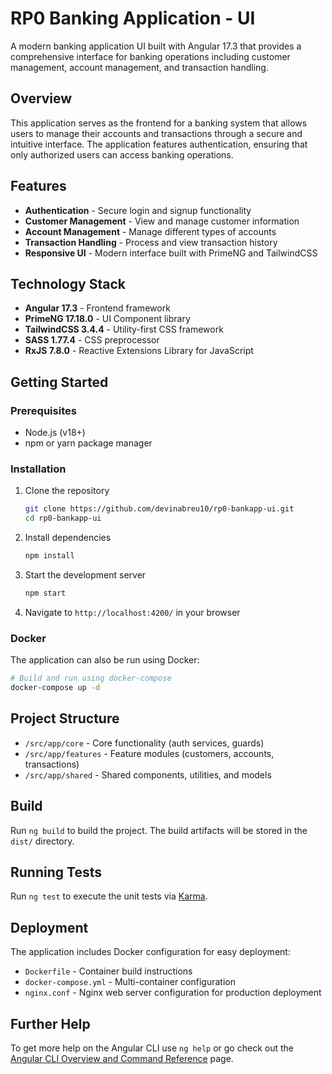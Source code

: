# RP0 Banking Application - UI

A modern banking application UI built with Angular 17.3 that provides a comprehensive interface for banking operations including customer management, account management, and transaction handling.

## Overview

This application serves as the frontend for a banking system that allows users to manage their accounts and transactions through a secure and intuitive interface. The application features authentication, ensuring that only authorized users can access banking operations.

## Features

- **Authentication** - Secure login and signup functionality
- **Customer Management** - View and manage customer information
- **Account Management** - Manage different types of accounts
- **Transaction Handling** - Process and view transaction history
- **Responsive UI** - Modern interface built with PrimeNG and TailwindCSS

## Technology Stack

- **Angular 17.3** - Frontend framework
- **PrimeNG 17.18.0** - UI Component library
- **TailwindCSS 3.4.4** - Utility-first CSS framework
- **SASS 1.77.4** - CSS preprocessor
- **RxJS 7.8.0** - Reactive Extensions Library for JavaScript

## Getting Started

### Prerequisites

- Node.js (v18+)
- npm or yarn package manager

### Installation

1. Clone the repository
   ```bash
   git clone https://github.com/devinabreu10/rp0-bankapp-ui.git
   cd rp0-bankapp-ui
   ```

2. Install dependencies
   ```bash
   npm install
   ```

3. Start the development server
   ```bash
   npm start
   ```

4. Navigate to `http://localhost:4200/` in your browser

### Docker

The application can also be run using Docker:

```bash
# Build and run using docker-compose
docker-compose up -d
```

## Project Structure

- `/src/app/core` - Core functionality (auth services, guards)
- `/src/app/features` - Feature modules (customers, accounts, transactions)
- `/src/app/shared` - Shared components, utilities, and models

## Build

Run `ng build` to build the project. The build artifacts will be stored in the `dist/` directory.

## Running Tests

Run `ng test` to execute the unit tests via [Karma](https://karma-runner.github.io).

## Deployment

The application includes Docker configuration for easy deployment:

- `Dockerfile` - Container build instructions
- `docker-compose.yml` - Multi-container configuration
- `nginx.conf` - Nginx web server configuration for production deployment

## Further Help

To get more help on the Angular CLI use `ng help` or go check out the [Angular CLI Overview and Command Reference](https://angular.io/cli) page.
